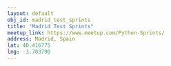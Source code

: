 ```yaml
---
layout: default
obj_id: madrid_test_sprints
title: "Madrid Test Sprints"
meetup_link: https://www.meetup.com/Python-Sprints/
address: Madrid, Spain
lat: 40.416775
lng: -3.703790
---
```

